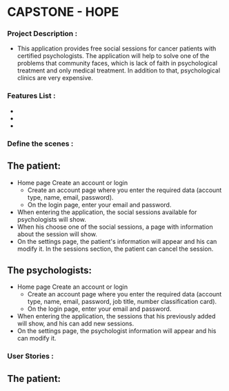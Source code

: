 # CAPSTONE - HOPE

### Project Description :

- This application provides free social sessions for cancer patients with certified psychologists. The application will help to solve one of the problems that community faces, which is lack of faith in psychological treatment and only medical treatment. In addition to that, psychological clinics are very expensive.


### Features List :

-
-
-


### Define the scenes :

## The patient:

- Home page Create an account or login
   - Create an account page where you enter the required data (account type, name, email, password).
   - On the login page, enter your email and password.
- When entering the application, the social sessions available for psychologists will show.
- When his choose one of the social sessions, a page with information about the session will show.
- On the settings page, the patient's information will appear and his can modify it. In the sessions section, the patient can cancel the session.


## The psychologists:

- Home page Create an account or login
   - Create an account page where you enter the required data (account type, name, email, password, job title, number classification card). 
   - On the login page, enter your email and password.
- When entering the application, the sessions that his previously added will show, and his can add new sessions.
- On the settings page, the psychologist information will appear and his can modify it. 



### User Stories :

## The patient:


 
